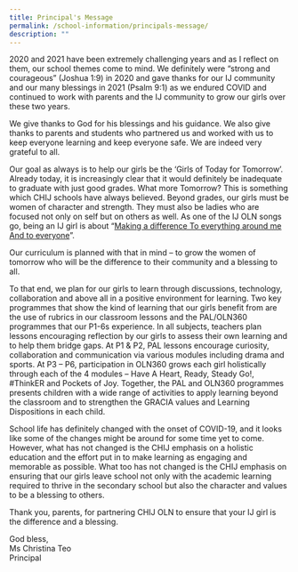 ```yaml
---
title: Principal's Message
permalink: /school-information/principals-message/
description: ""
---
```

<p>2020 and 2021 have been extremely challenging years and as I reflect on them, our school themes come to mind. We definitely were &ldquo;strong and courageous&rdquo; (Joshua 1:9) in 2020 and gave thanks for our IJ community and our many blessings in 2021 (Psalm 9:1) as we endured COVID and continued to work with parents and the IJ community to grow our girls over these two years.&nbsp;</p>
<p>We give thanks to God for his blessings and his guidance. We also give thanks to parents and students who partnered us and worked with us to keep everyone learning and keep everyone safe. We are indeed very grateful to all.</p>
<p>Our goal as always is to help our girls be the &lsquo;Girls of Today for Tomorrow&rsquo;. Already today, it is increasingly clear that it would definitely be inadequate to graduate with just good grades. What more Tomorrow? This is something which CHIJ schools have always believed. Beyond grades, our girls must be women of character and strength. They must also be ladies who are focused not only on self but on others as well. As one of the IJ OLN songs go, being an IJ girl is about &ldquo;<a href="https://youtu.be/Ax0L9OosMmc" target="_blank" rel="noopener">Making a difference To everything around me And to everyone</a>&rdquo;.&nbsp;</p>
<p>Our curriculum is planned with that in mind &ndash; to grow the women of tomorrow who will be the difference to their community and a blessing to all.&nbsp;</p>
<p>To that end, we plan for our girls to learn through discussions, technology, collaboration and above all in a positive environment for learning. Two key programmes that show the kind of learning that our girls benefit from are the use of rubrics in our classroom lessons and the PAL/OLN360 programmes that our P1-6s experience. In all subjects, teachers plan lessons encouraging reflection by our girls to assess their own learning and to help them bridge gaps. At P1 &amp; P2, PAL lessons encourage curiosity, collaboration and communication via various modules including drama and sports. At P3 &ndash; P6, participation in OLN360 grows each girl holistically through each of the 4 modules &ndash; Have A Heart, Ready, Steady Go!, #ThinkER and Pockets of Joy. Together, the PAL and OLN360 programmes presents children with a wide range of activities to apply learning beyond the classroom and to strengthen the GRACIA values and Learning Dispositions in each child.&nbsp;</p>
<p>School life has definitely changed with the onset of COVID-19, and it looks like some of the changes might be around for some time yet to come. However, what has not changed is the CHIJ emphasis on a holistic education and the effort put in to make learning as engaging and memorable as possible. What too has not changed is the CHIJ emphasis on ensuring that our girls leave school not only with the academic learning required to thrive in the secondary school but also the character and values to be a blessing to others.&nbsp;</p>
<p>Thank you, parents, for partnering CHIJ OLN to ensure that your IJ girl is the difference and a blessing.&nbsp;</p>
<p>God bless,<br />Ms Christina Teo<br />Principal</p>